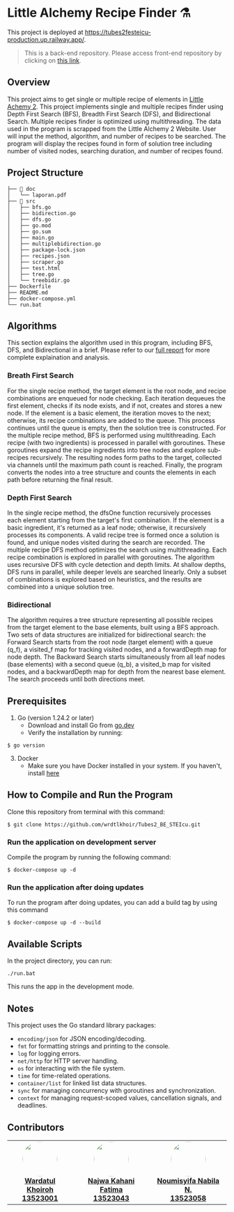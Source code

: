 # Little Alchemy Recipe Finder ⚗️
This project is deployed at https://tubes2festeicu-production.up.railway.app/. </br>
> This is a back-end repository. Please access front-end repository by clicking on [this link](https://github.com/wrdtlkhoir/Tubes2_FE_STEIcu.git).

## Overview
This project aims to get single or multiple recipe of elements in [Little Achemy 2](https://little-alchemy.fandom.com/wiki/Elements_(Little_Alchemy_2)). This project implements single and multiple recipes finder using Depth First Search (BFS), Breadth First Search (DFS), and Bidirectional Search. Multiple recipes finder is optimized using multithreading. The data used in the program is scrapped from the Little Alchemy 2 Website. User will input the method, algorithm, and number of recipes to be searched. The program will display the recipes found in form of solution tree including number of visited nodes, searching duration, and number of recipes found.

## Project Structure
```
├── 📁 doc
│   └── laporan.pdf
├── 📁 src
│   ├── bfs.go
│   ├── bidirection.go
│   ├── dfs.go
│   ├── go.mod
│   ├── go.sum
│   ├── main.go
│   ├── multiplebidirection.go
│   ├── package-lock.json
│   ├── recipes.json
│   ├── scraper.go
│   ├── test.html
│   ├── tree.go
│   └── treebidir.go
├── Dockerfile
├── README.md
├── docker-compose.yml
└── run.bat
```
## Algorithms
This section explains the algorithm used in this program, including BFS, DFS, and Bidirectional in a brief. Please refer to our [full report](./doc/) for more complete explaination and analysis.
### Breath First Search
For the single recipe method, the target element is the root node, and recipe combinations are enqueued for node checking. Each iteration dequeues the first element, checks if its node exists, and if not, creates and stores a new node. If the element is a basic element, the iteration moves to the next; otherwise, its recipe combinations are added to the queue. This process continues until the queue is empty, then the solution tree is constructed. For the multiple recipe method, BFS is performed using multithreading. Each recipe (with two ingredients) is processed in parallel with goroutines. These goroutines expand the recipe ingredients into tree nodes and explore sub-recipes recursively. The resulting nodes form paths to the target, collected via channels until the maximum path count is reached. Finally, the program converts the nodes into a tree structure and counts the elements in each path before returning the final result.

### Depth First Search
In the single recipe method, the dfsOne function recursively processes each element starting from the target's first combination. If the element is a basic ingredient, it's returned as a leaf node; otherwise, it recursively processes its components. A valid recipe tree is formed once a solution is found, and unique nodes visited during the search are recorded.
The multiple recipe DFS method optimizes the search using multithreading. Each recipe combination is explored in parallel with goroutines. The algorithm uses recursive DFS with cycle detection and depth limits. At shallow depths, DFS runs in parallel, while deeper levels are searched linearly. Only a subset of combinations is explored based on heuristics, and the results are combined into a unique solution tree.

### Bidirectional
The algorithm requires a tree structure representing all possible recipes from the target element to the base elements, built using a BFS approach. Two sets of data structures are initialized for bidirectional search: the Forward Search starts from the root node (target element) with a queue (q_f), a visited_f map for tracking visited nodes, and a forwardDepth map for node depth. The Backward Search starts simultaneously from all leaf nodes (base elements) with a second queue (q_b), a visited_b map for visited nodes, and a backwardDepth map for depth from the nearest base element. The search proceeds until both directions meet.

## Prerequisites
1. Go (version 1.24.2 or later)
   - Download and install Go from [go.dev](https://go.dev/dl/)
   - Verify the installation by running:
```
$ go version
```
3. Docker
   - Make sure you have Docker installed in your system. If you haven't, install [here](https://docs.docker.com/get-started/get-docker/)
  
## How to Compile and Run the Program
Clone this repository from terminal with this command:
```
$ git clone https://github.com/wrdtlkhoir/Tubes2_BE_STEIcu.git
```
### Run the application on development server
Compile the program by running the following command:
```
$ docker-compose up -d
```
### Run the application after doing updates
To run the program after doing updates, you can add a build tag by using this command
```
$ docker-compose up -d --build
```

## Available Scripts
In the project directory, you can run:
```
./run.bat
```
This runs the app in the development mode.

## Notes
This project uses the Go standard library packages:
- ```encoding/json``` for JSON encoding/decoding.
- ```fmt``` for formatting strings and printing to the console.
- ```log``` for logging errors.
- ```net/http``` for HTTP server handling.
- ```os``` for interacting with the file system.
- ```time``` for time-related operations.
- ```container/list``` for linked list data structures.
- ```sync``` for managing concurrency with goroutines and synchronization.
- ```context``` for managing request-scoped values, cancellation signals, and deadlines.

## Contributors 
<table>
  <tr>
    <td align="center">
      <a href="https://github.com/wrdtlkhoir">
        <img src="https://avatars.githubusercontent.com/wrdtlkhoir" width="80" style="border-radius: 50%;" /><br />
        <span><b>Wardatul Khoiroh </br> 13523001</b></span>
      </a>
    </td>
    <td align="center">
      <a href="https://github.com/najwakahanifatima">
        <img src="https://avatars.githubusercontent.com/najwakahanifatima" width="80" style="border-radius: 50%;" /><br />
        <span><b>Najwa Kahani Fatima </br> 13523043</b></span>
      </a>
    </td>
    <td align="center">
      <a href="https://github.com/numshv">
        <img src="https://avatars.githubusercontent.com/numshv" width="80" style="border-radius: 50%;" /><br />
        <span><b>Noumisyifa Nabila N. </br> 13523058</b></span>
      </a>
    </td>
  </tr>
</table>

